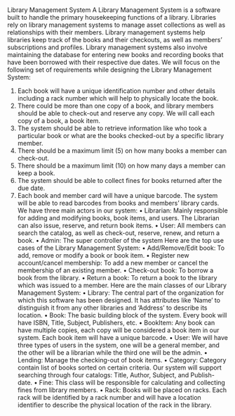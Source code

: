 # 
Library Management System
A Library Management System is a software built to handle the primary housekeeping functions of a library. Libraries rely on library management systems to manage asset collections as well as relationships with their members. Library management systems help libraries keep track of the books and their checkouts, as well as members’ subscriptions and profiles.
Library management systems also involve maintaining the database for entering new books and recording books that have been borrowed with their respective due dates.
We will focus on the following set of requirements while designing the Library Management System:
1.	Each book will have a unique identification number and other details including a rack number which will help to physically locate the book.
2.	There could be more than one copy of a book, and library members should be able to check-out and reserve any copy. We will call each copy of a book, a book item.
3.	The system should be able to retrieve information like who took a particular book or what are the books checked-out by a specific library member.
4.	There should be a maximum limit (5) on how many books a member can check-out.
5.	There should be a maximum limit (10) on how many days a member can keep a book.
6.	The system should be able to collect fines for books returned after the due date.
7.	Each book and member card will have a unique barcode. The system will be able to read barcodes from books and members’ library cards.
We have three main actors in our system:
•	Librarian: Mainly responsible for adding and modifying books, book items, and users. The Librarian can also issue, reserve, and return book items.
•	User: All members can search the catalog, as well as check-out, reserve, renew, and return a book.
•	Admin: The super controller of the system
Here are the top use cases of the Library Management System:
•	Add/Remove/Edit book: To add, remove or modify a book or book item.
•	Register new account/cancel membership: To add a new member or cancel the membership of an existing member.
•	Check-out book: To borrow a book from the library.
•	Return a book: To return a book to the library which was issued to a member.
Here are the main classes of our Library Management System:
•	Library: The central part of the organization for which this software has been designed. It has attributes like ‘Name’ to distinguish it from any other libraries and ‘Address’ to describe its location.
•	Book: The basic building block of the system. Every book will have ISBN, Title, Subject, Publishers, etc.
•	BookItem: Any book can have multiple copies, each copy will be considered a book item in our system. Each book item will have a unique barcode.
•	User: We will have three types of users in the system, one will be a general member, and the other will be a librarian while the third one will be the admin.
•	Lending: Manage the checking-out of book items.
•	Category: Category contain list of books sorted on certain criteria. Our system will support searching through four catalogs: Title, Author, Subject, and Publish-date.
•	Fine: This class will be responsible for calculating and collecting fines from library members.
•	Rack: Books will be placed on racks. Each rack will be identified by a rack number and will have a location identifier to describe the physical location of the rack in the library.





